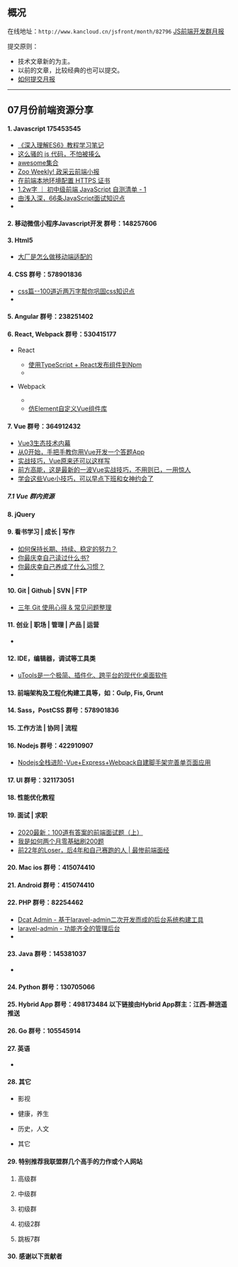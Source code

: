 ## 概况

在线地址：`http://www.kancloud.cn/jsfront/month/82796` [JS前端开发群月报](http://www.kancloud.cn/jsfront/month/82796)


提交原则：

- 技术文章新的为主。
- 以前的文章，比较经典的也可以提交。
- [如何提交月报](http://www.kancloud.cn/jsfront/month/227309)

---


## 07月份前端资源分享
#### 1. Javascript 175453545
- [《深入理解ES6》教程学习笔记](https://github.com/hyy1115/ES6-learning)
- [这么骚的 js 代码，不怕被揍么](https://zhuanlan.zhihu.com/p/154104268)
- [awesome集合](https://github.com/sindresorhus/awesome)
- [Zoo Weekly! 政采云前端小报](https://weekly.zoo.team/)
- [在前端本地环境配置 HTTPS 证书](https://segmentfault.com/a/1190000023154948)
- [1.2w字 ｜ 初中级前端 JavaScript 自测清单 - 1](https://juejin.im/post/5f0023625188252e8c308597)
- [由浅入深，66条JavaScript面试知识点](https://juejin.im/post/5ef8377f6fb9a07e693a6061)
- []()

#### 2. 移动微信小程序Javascript开发 群号：148257606


#### 3. Html5
- [大厂是怎么做移动端适配的](https://juejin.im/post/5f05200d5188252e937be398)


#### 4. CSS  群号：578901836
- [css篇--100道近两万字帮你巩固css知识点](https://juejin.im/post/5ee0cf335188254ec9505381)
- []()

#### 5. Angular 群号：238251402

#### 6. React, Webpack 群号：530415177
- React
  
  - [使用TypeScript + React发布组件到Npm](https://juejin.im/post/5ef318806fb9a07ea55eec51)
  - []()
  
- Webpack

  - []()
  - [仿Element自定义Vue组件库](https://juejin.im/post/5f06e3456fb9a07ebd4a7177)


#### 7. Vue 群号：364912432
- [Vue3生态技术内幕](https://www.yuque.com/woniuppp/vue3)
- [从0开始，手把手教你用Vue开发一个答题App](https://juejin.im/post/5f05311fe51d4534bb14a292)
- [实战技巧，Vue原来还可以这样写](https://juejin.im/post/5eef7799f265da02cd3b82fe)
- [前方高能，这是最新的一波Vue实战技巧，不用则已，一用惊人](https://juejin.im/post/5ef6d1325188252e75366ab5)
- [学会这些Vue小技巧，可以早点下班和女神约会了](https://juejin.im/post/5eddbaee5188254344768fdc)

##### 7.1 Vue 群内资源


#### 8. jQuery

#### 9. 看书学习 | 成长 | 写作
- [如何保持长期、持续、稳定的努力？](https://www.zhihu.com/question/27484486)
- [你最庆幸自己读过什么书?](https://www.zhihu.com/question/62306995)
- [你最庆幸自己养成了什么习惯？](https://www.zhihu.com/question/393200731)
- []()

#### 10. Git | Github | SVN | FTP
- [三年 Git 使用心得 & 常见问题整理](https://juejin.im/post/5ee649ff51882542ea2b5108)

#### 11. 创业 | 职场 | 管理 | 产品 | 运营
- []()

#### 12. IDE，编辑器，调试等工具类
- [uTools是一个极简、插件化、跨平台的现代化桌面软件](https://u.tools/docs/guide/about-uTools.html)

#### 13. 前端架构及工程化构建工具等，如：Gulp, Fis, Grunt

#### 14. Sass，PostCSS  群号：578901836

#### 15. 工作方法 | 协同 | 流程

#### 16. Nodejs 群号：422910907
- [Nodejs全栈进阶-Vue+Express+Webpack自建脚手架完善单页面应用](https://juejin.im/post/5f05c351f265da22fe241ade)

#### 17. UI 群号：321173051

#### 18. 性能优化教程

#### 19. 面试 | 求职
- [2020最新：100道有答案的前端面试题（上）](https://juejin.im/post/5f081d496fb9a07eb90cb5cf)
- [我是如何两个月零基础刷200题](https://juejin.im/post/5f05087cf265da22d466f60f)
- [前22年的Loser，后4年和自己赛跑的人 | 最惨前端面经](https://juejin.im/post/5ecc0cbef265da770274b2a5)

#### 20. Mac ios 群号：415074410

#### 21. Android 群号：415074410

#### 22. PHP 群号：82254462
- [Dcat Admin - 基于laravel-admin二次开发而成的后台系统构建工具](https://gitee.com/jqhph/dcat-admin)
- [laravel-admin - 功能齐全的管理后台](https://laravel-admin.org/)
- []()

#### 23. Java 群号：145381037
- []()

#### 24. Python 群号：130705066

#### 25. Hybrid App 群号：498173484 以下链接由Hybrid App群主：江西-醉逍遥推送

#### 26. Go 群号：105545914

#### 27. 英语
- []()

#### 28. 其它

- 影视


- 健康，养生


- 历史，人文


- 其它

  


#### 29. 特别推荐我联盟群几个高手的力作或个人网站

1. 高级群



2. 中级群


3. 初级群

4. 初级2群


5. 跳板7群


#### 30. 感谢以下贡献者


